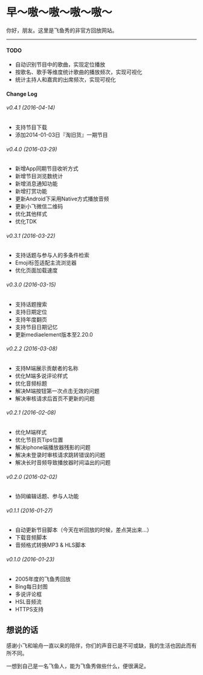 # 早～嗷～嗷～嗷～嗷～

你好，朋友。这里是飞鱼秀的非官方回放网站。

***

#### TODO
* 自动识别节目中的歌曲，实现定位播放
* 按歌名、歌手等维度统计歌曲的播放频次，实现可视化
* 统计主持人和嘉宾的出席频次，实现可视化


#### Change Log

###### v0.4.1 (2016-04-14)
  * 支持节目下载
  * 添加2014-01-03日『淘旧货』一期节目

###### v0.4.0 (2016-03-29)
  * 新增App同期节目收听方式
  * 新增节目浏览数统计
  * 新增消息通知功能
  * 新增打赏功能
  * 更新Android下采用Native方式播放音频
  * 更新小飞微信二维码
  * 优化其他样式
  * 优化TDK

###### v0.3.1 (2016-03-22)
  * 支持话题与参与人的多条件检索
  * Emoji标签适配主流浏览器
  * 优化页面加载速度

###### v0.3.0 (2016-03-15)
  * 支持话题搜索
  * 支持日期定位
  * 支持年度翻页
  * 支持节目日期记忆
  * 更新mediaelement版本至2.20.0

###### v0.2.2 (2016-03-08)
  * 支持M端展示贡献者的名称
  * 优化M端多说评论样式
  * 优化音频标题
  * 解决M端按钮第一次点击无效的问题
  * 解决审核请求后首页不更新的问题

###### v0.2.1 (2016-02-08)
  * 优化M端样式
  * 优化节目页Tips位置
  * 解决iphone端播放器残影的问题
  * 解决未登录时审核请求跳转错误的问题
  * 解决长时音频导致播放器时间溢出的问题

###### v0.2.0 (2016-02-02)
  * 协同编辑话题、参与人功能

###### v0.1.1 (2016-01-27)
  * 自动更新节目脚本（今天在听回放的时候，差点哭出来...）
  * 下载音频脚本
  * 音频格式转换MP3 & HLS脚本

###### v0.1.0 (2016-01-23)
  * 2005年度的飞鱼秀回放
  * Bing每日封图
  * 多说评论框
  * HSL音频流
  * HTTPS支持

## 想说的话

感谢小飞和喻舟一直以来的陪伴，你们的声音已是不可或缺，我的生活也因此而有所不同。

一想到自己是一名飞鱼人，能为飞鱼秀做些什么，便很满足。
